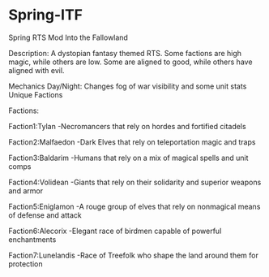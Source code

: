 # Spring-ITF
Spring RTS Mod Into the Fallowland

Description:
A dystopian fantasy themed RTS. Some factions are high magic, while others are low. Some are aligned to good, while others have aligned with evil.

Mechanics
Day/Night: Changes fog of war visibility and some unit stats
Unique Factions


Factions:

  Faction1:Tylan
  -Necromancers that rely on hordes and fortified citadels
  
  Faction2:Malfaedon
  -Dark Elves that rely on teleportation magic and traps
  
  Faction3:Baldarim
  -Humans that rely on a mix of magical spells and unit comps
  
  Faction4:Volidean
  -Giants that rely on their solidarity and superior weapons and armor
  
  Faction5:Eniglamon
  -A rouge group of elves that rely on nonmagical means of defense and attack
  
  Faction6:Alecorix
  -Elegant race of birdmen capable of powerful enchantments
  
  Faction7:Lunelandis
  -Race of Treefolk who shape the land around them for protection
  


